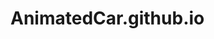 # AnimatedCar.github.io

<img src="https://github.com/kishanrajput23/AnimatedCar.github.io/blob/main/Untitled.gif" alt="">
